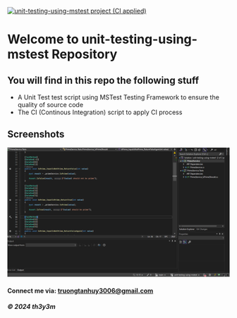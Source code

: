 [![unit-testing-using-mstest project (CI applied)](https://github.com/th3y3m/unit-testing-using-mstest/actions/workflows/ci-script.yml/badge.svg)](https://github.com/th3y3m/unit-testing-using-mstest/actions/workflows/ci-script.yml)

# Welcome to unit-testing-using-mstest Repository

## You will find in this repo the following stuff

* A Unit Test test script using MSTest Testing Framework to ensure the quality of source code
* The CI (Continous Integration) script to apply CI process

## Screenshots
![Unit Test](https://github.com/th3y3m/unit-testing-using-mstest/blob/main/screenshots/UnitTest.png)

#### Connect me via: truongtanhuy3006@gmail.com

##### &#169; 2024 th3y3m

